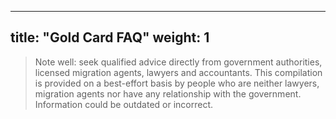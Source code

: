 
---
title: "Gold Card FAQ"
weight: 1
---

> Note well: seek qualified advice directly from government authorities, licensed migration agents,
> lawyers and accountants. This compilation is provided on a best-effort basis by people who are
> neither lawyers, migration agents nor have any relationship with the government.
> Information could be outdated or incorrect.
